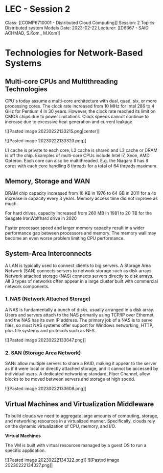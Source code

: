 # LEC - Session 2
Class: [[COMP6710001 - Distributed Cloud Computing]]
Session: 2
Topics: Distributed system Models
Date: 2023-02-22
Lecturer: [[D6667 - SAID ACHMAD, S.Kom., M.Kom]]

# Technologies for Network-Based Systems

## Multi-core CPUs and Multithreading Technologies

CPU's today assume a multi-core architecture with dual, quad, six, or more processing cores. The clock rate increased from 10 MHz for Intel 286 to 4 GHz for Pentium 4 in 30 years. However, the clock rate reached its limit on CMOS chips due to power limitations. Clock speeds cannot continue to increase due to excessive heat generation and current leakage.

![[Pasted image 20230222133215.png|center]]

![[Pasted image 20230222133320.png]]

L1 cache is private to each core, L2 cache is shared and L3 cache or DRAM is off the chip. Examples of multi-core CPUs include Intel i7, Xeon, AMD Opteron. Each core can also be multithreaded. E.g. the Niagara II has 8 cores with each core handling 8 threads for a total of 64 threads maximum.

## Memory, Storage and WAN

DRAM chip capacity increased from 16 KB in 1976 to 64 GB in 2011 for a 4x increase in capacity every 3 years. Memory access time did not improve as much.

For hard drives, capacity increased from 260 MB in 1981 to 20 TB for the Seagate IronWolfhard drive in 2020

Faster processor speed and larger memory capacity result in a wider performance gap between processors and memory. The memory wall may become an even worse problem limiting CPU performance.

## System-Area Interconnects

A LAN is typically used to connect clients to big servers. A Storage Area Network (SAN) connects servers to network storage such as disk arrays. Network attached storage (NAS) connects servers directly to disk arrays. All 3 types of networks often appear in a large cluster built with commercial network components.

### 1. NAS (Network Attached Storage)

A NAS is fundamentally a bunch of disks, usually arranged in a disk array. Users and servers attach to the NAS primarily using TCP/IP over Ethernet, and the NAS has its own IP address. The primary job of a NAS is to serve files, so most NAS systems offer support for Windows networking, HTTP, plus file systems and protocols such as NFS.

![[Pasted image 20230222133647.png]]

### 2. SAN (Storage Area Network)

SANs allow multiple servers to share a RAID, making it appear to the server as if it were local or directly attached storage, and it cannot be accessed by individual users. A dedicated networking standard, Fiber Channel, allow blocks to be moved between servers and storage at high speed.

![[Pasted image 20230222133608.png]]

## Virtual Machines and Virtualization Middleware

To build clouds we need to aggregate large amounts of computing, storage, and networking resources in a virtualized manner. Specifically, clouds rely on the dynamic virtualization of CPU, memory, and I/O.

**Virtual Machines**

The VM is built with virtual resources managed by a guest OS to run a specific application.

![[Pasted image 20230222134322.png]]
![[Pasted image 20230222134327.png]]

